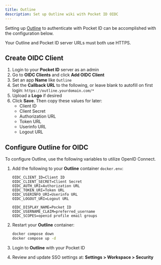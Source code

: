 ```yaml
---
title: Outline
description: Set up Outline wiki with Pocket ID OIDC
---
```


Setting up [Outline](https://docs.getoutline.com/s/hosting/doc/oidc-8CPBm6uC0I) to authenticate with Pocket ID can be accomplished with the configuration below.

Your Outline and Pocket ID server URLs must both use HTTPS.

## Create OIDC Client

1. Login to your **Pocket ID** server as an admin
1. Go to **OIDC Clients** and click **Add OIDC Client**
1. Set an app **Name** like `Outline`
1. Set the **Callback URL** to the following, or leave blank to autofill on first login:
   `https://outline.yourdomain.com/*`
1. Upload a **Logo** if desired
1. Click **Save**. Then copy these values for later:
   - Client ID
   - Client Secret
   - Authorization URL
   - Token URL
   - Userinfo URL
   - Logout URL

## Configure Outline for OIDC

To configure Outline, use the following variables to utilize OpenID Connect.

1. Add the following to your **Outline** container `docker.env`:

   ```
   OIDC_CLIENT_ID=Client ID
   OIDC_CLIENT_SECRET=Client Secret
   OIDC_AUTH_URI=Authorization URL
   OIDC_TOKEN_URI=Token URL
   OIDC_USERINFO_URI=Userinfo URL
   OIDC_LOGOUT_URI=Logout URL

   OIDC_DISPLAY_NAME=Pocket ID
   OIDC_USERNAME_CLAIM=preferred_username
   OIDC_SCOPES=openid profile email groups
   ```

1. Restart your **Outline** container:

   ```bash
   docker compose down
   docker compose up -d
   ```

1. Login to **Outline** with your Pocket ID
1. Review and update SSO settings at:
   **Settings > Workspace > Security**
